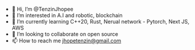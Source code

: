 - 👋 Hi, I’m @TenzinJhopee
- 👀 I’m interested in A.I and robotic, blockchain
- 🌱 I’m currently learning C++20, Rust, Nerual network - Pytorch, Next JS, AWS
- 💞️ I’m looking to collaborate on open source
- 📫 How to reach me jhopetenzin@gmail.com

<!---
TenzinJhopee/TenzinJhopee is a ✨ special ✨ repository because its `README.md` (this file) appears on your GitHub profile.
You can click the Preview link to take a look at your changes.
--->
